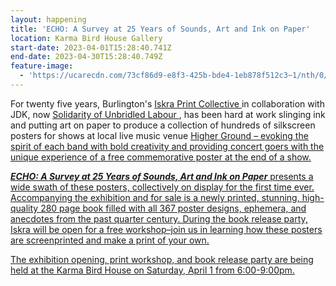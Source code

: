 ```yaml
---
layout: happening
title: 'ECHO: A Survey at 25 Years of Sounds, Art and Ink on Paper'
location: Karma Bird House Gallery
start-date: 2023-04-01T15:28:40.741Z
end-date: 2023-04-30T15:28:40.749Z
feature-image:
  - 'https://ucarecdn.com/73cf86d9-e8f3-425b-bde4-1eb878f512c3~1/nth/0/'
---
```

For twenty five years, Burlington's <u> [Iskra Print Collective](https://www.iskraprint.com/) </u> in collaboration with JDK, now <u> [Solidarity of Unbridled Labour](http://solidarityofunbridledlabour.com/) </u>, has been hard at work slinging ink and putting art on paper to produce a collection of hundreds of silkscreen posters for shows at local live music venue <u> [Higher Ground](https://highergroundmusic.com/) <u> – evoking the spirit of each band with bold creativity and providing concert goers with the unique experience of a free commemorative poster at the end of a show.

_**ECHO: A Survey at 25 Years of Sounds, Art and Ink on Paper**_ presents a wide swath of these posters, collectively on display for the first time ever. Accompanying the exhibition and for sale is a newly printed, stunning, high-quality 280 page book filled with all 367 poster designs, ephemera, and anecdotes from the past quarter century. During the book release party, Iskra will be open for a free workshop–join us in learning how these posters are screenprinted and make a print of your own.

The exhibition opening, print workshop, and book release party are being held at the Karma Bird House on Saturday, April 1 from 6:00-9:00pm.
